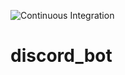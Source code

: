 ![Continuous Integration](https://github.com/BarrosoK/discord_bot/workflows/Continuous%20Integration/badge.svg)

# discord_bot
